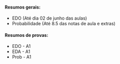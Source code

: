 #### Resumos gerais:

- EDO 			    (Até dia 02 de junho das aulas)
- Probabilidade (Até 8.5 das notas de aula e extras)

#### Resumos de provas:

- EDO - A1
- EDA - A1
- Prob - A1
